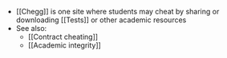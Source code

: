 - [[Chegg]] is one site where students may cheat by sharing or downloading [[Tests]] or other academic resources
- See also:
	- [[Contract cheating]]
	- [[Academic integrity]]